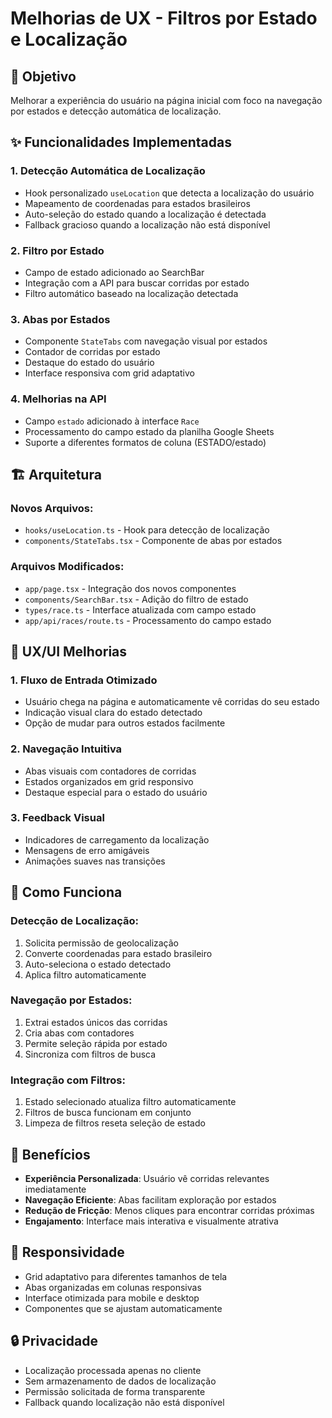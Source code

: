 # Melhorias de UX - Filtros por Estado e Localização

## 🎯 Objetivo
Melhorar a experiência do usuário na página inicial com foco na navegação por estados e detecção automática de localização.

## ✨ Funcionalidades Implementadas

### 1. **Detecção Automática de Localização**
- Hook personalizado `useLocation` que detecta a localização do usuário
- Mapeamento de coordenadas para estados brasileiros
- Auto-seleção do estado quando a localização é detectada
- Fallback gracioso quando a localização não está disponível

### 2. **Filtro por Estado**
- Campo de estado adicionado ao SearchBar
- Integração com a API para buscar corridas por estado
- Filtro automático baseado na localização detectada

### 3. **Abas por Estados**
- Componente `StateTabs` com navegação visual por estados
- Contador de corridas por estado
- Destaque do estado do usuário
- Interface responsiva com grid adaptativo

### 4. **Melhorias na API**
- Campo `estado` adicionado à interface `Race`
- Processamento do campo estado da planilha Google Sheets
- Suporte a diferentes formatos de coluna (ESTADO/estado)

## 🏗️ Arquitetura

### Novos Arquivos:
- `hooks/useLocation.ts` - Hook para detecção de localização
- `components/StateTabs.tsx` - Componente de abas por estados

### Arquivos Modificados:
- `app/page.tsx` - Integração dos novos componentes
- `components/SearchBar.tsx` - Adição do filtro de estado
- `types/race.ts` - Interface atualizada com campo estado
- `app/api/races/route.ts` - Processamento do campo estado

## 🎨 UX/UI Melhorias

### 1. **Fluxo de Entrada Otimizado**
- Usuário chega na página e automaticamente vê corridas do seu estado
- Indicação visual clara do estado detectado
- Opção de mudar para outros estados facilmente

### 2. **Navegação Intuitiva**
- Abas visuais com contadores de corridas
- Estados organizados em grid responsivo
- Destaque especial para o estado do usuário

### 3. **Feedback Visual**
- Indicadores de carregamento da localização
- Mensagens de erro amigáveis
- Animações suaves nas transições

## 🔧 Como Funciona

### Detecção de Localização:
1. Solicita permissão de geolocalização
2. Converte coordenadas para estado brasileiro
3. Auto-seleciona o estado detectado
4. Aplica filtro automaticamente

### Navegação por Estados:
1. Extrai estados únicos das corridas
2. Cria abas com contadores
3. Permite seleção rápida por estado
4. Sincroniza com filtros de busca

### Integração com Filtros:
1. Estado selecionado atualiza filtro automaticamente
2. Filtros de busca funcionam em conjunto
3. Limpeza de filtros reseta seleção de estado

## 🚀 Benefícios

- **Experiência Personalizada**: Usuário vê corridas relevantes imediatamente
- **Navegação Eficiente**: Abas facilitam exploração por estados
- **Redução de Fricção**: Menos cliques para encontrar corridas próximas
- **Engajamento**: Interface mais interativa e visualmente atrativa

## 📱 Responsividade

- Grid adaptativo para diferentes tamanhos de tela
- Abas organizadas em colunas responsivas
- Interface otimizada para mobile e desktop
- Componentes que se ajustam automaticamente

## 🔒 Privacidade

- Localização processada apenas no cliente
- Sem armazenamento de dados de localização
- Permissão solicitada de forma transparente
- Fallback quando localização não está disponível
